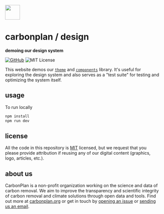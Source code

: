 <img
  src='https://carbonplan-assets.s3.amazonaws.com/monogram/dark-small.png'
  height='48'
/>

# carbonplan / design

**demoing our design system**

[![GitHub][github-badge]][github]
![MIT License][]

[github]: https://github.com/carbonplan/design
[github-badge]: https://flat.badgen.net/badge/-/github?icon=github&label
[mit license]: https://flat.badgen.net/badge/license/MIT/blue

This website demos our [`theme`](https://github.com/carbonplan/theme) and [`components`](https://github.com/carbonplan/components) library. It's useful for exploring the design system and also serves as a "test suite" for testing and optimizing the system itself.

## usage

To run locally

```js
npm install
npm run dev
```

## license

All the code in this repository is [MIT](https://choosealicense.com/licenses/mit/) licensed, but we request that you please provide attribution if reusing any of our digital content (graphics, logo, articles, etc.).

## about us

CarbonPlan is a non-profit organization working on the science and data of carbon removal. We aim to improve the transparency and scientific integrity of carbon removal and climate solutions through open data and tools. Find out more at [carbonplan.org](https://carbonplan.org/) or get in touch by [opening an issue](https://github.com/carbonplan/components/issues/new) or [sending us an email](mailto:hello@carbonplan.org).
